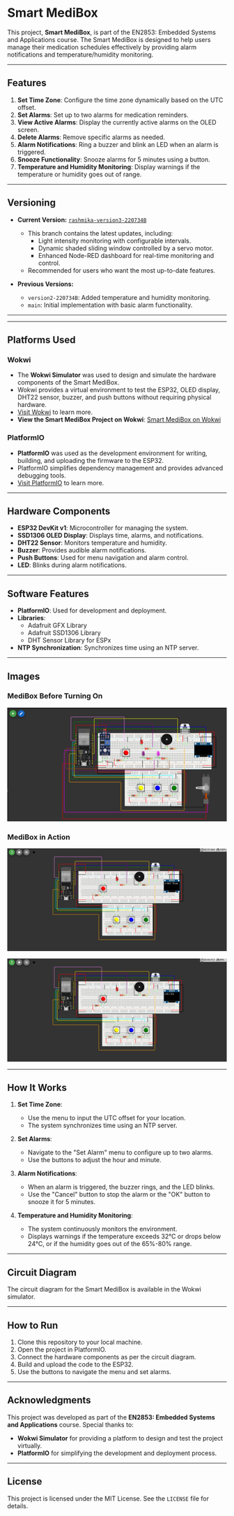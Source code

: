 # Smart MediBox

This project, **Smart MediBox**, is part of the EN2853: Embedded Systems and Applications course. The Smart MediBox is designed to help users manage their medication schedules effectively by providing alarm notifications and temperature/humidity monitoring.

---

## Features

1. **Set Time Zone**: Configure the time zone dynamically based on the UTC offset.
2. **Set Alarms**: Set up to two alarms for medication reminders.
3. **View Active Alarms**: Display the currently active alarms on the OLED screen.
4. **Delete Alarms**: Remove specific alarms as needed.
5. **Alarm Notifications**: Ring a buzzer and blink an LED when an alarm is triggered.
6. **Snooze Functionality**: Snooze alarms for 5 minutes using a button.
7. **Temperature and Humidity Monitoring**: Display warnings if the temperature or humidity goes out of range.


---

## Versioning

- **Current Version:** [`rashmika-version3-220734B`](https://github.com/rashmikanaveen/MediBox_220734B/tree/rashmika-version3-220734B)
  - This branch contains the latest updates, including:
    - Light intensity monitoring with configurable intervals.
    - Dynamic shaded sliding window controlled by a servo motor.
    - Enhanced Node-RED dashboard for real-time monitoring and control.
  - Recommended for users who want the most up-to-date features.

- **Previous Versions:**
  - `version2-220734B`: Added temperature and humidity monitoring.
  - `main`: Initial implementation with basic alarm functionality.

---
---

## Platforms Used

### Wokwi
- The **Wokwi Simulator** was used to design and simulate the hardware components of the Smart MediBox.
- Wokwi provides a virtual environment to test the ESP32, OLED display, DHT22 sensor, buzzer, and push buttons without requiring physical hardware.
- [Visit Wokwi](https://wokwi.com/) to learn more.
- **View the Smart MediBox Project on Wokwi**: [Smart MediBox on Wokwi](https://wokwi.com/projects/426657665966733313)

### PlatformIO
- **PlatformIO** was used as the development environment for writing, building, and uploading the firmware to the ESP32.
- PlatformIO simplifies dependency management and provides advanced debugging tools.
- [Visit PlatformIO](https://platformio.org/) to learn more.

---

## Hardware Components

- **ESP32 DevKit v1**: Microcontroller for managing the system.
- **SSD1306 OLED Display**: Displays time, alarms, and notifications.
- **DHT22 Sensor**: Monitors temperature and humidity.
- **Buzzer**: Provides audible alarm notifications.
- **Push Buttons**: Used for menu navigation and alarm control.
- **LED**: Blinks during alarm notifications.

---

## Software Features

- **PlatformIO**: Used for development and deployment.
- **Libraries**:
  - Adafruit GFX Library
  - Adafruit SSD1306 Library
  - DHT Sensor Library for ESPx
- **NTP Synchronization**: Synchronizes time using an NTP server.

---

## Images

### MediBox Before Turning On
![MediBox Before Turning On](assets/MediBoxBeforeOn.png)

### MediBox in Action
![MediBox in Action - 1](assets/MediBox2.png)

![MediBox in Action - 2](assets/MediBox3.png)

---

## How It Works

1. **Set Time Zone**:
   - Use the menu to input the UTC offset for your location.
   - The system synchronizes time using an NTP server.

2. **Set Alarms**:
   - Navigate to the "Set Alarm" menu to configure up to two alarms.
   - Use the buttons to adjust the hour and minute.

3. **Alarm Notifications**:
   - When an alarm is triggered, the buzzer rings, and the LED blinks.
   - Use the "Cancel" button to stop the alarm or the "OK" button to snooze it for 5 minutes.

4. **Temperature and Humidity Monitoring**:
   - The system continuously monitors the environment.
   - Displays warnings if the temperature exceeds 32°C or drops below 24°C, or if the humidity goes out of the 65%-80% range.

---

## Circuit Diagram

The circuit diagram for the Smart MediBox is available in the Wokwi simulator.

---

## How to Run

1. Clone this repository to your local machine.
2. Open the project in PlatformIO.
3. Connect the hardware components as per the circuit diagram.
4. Build and upload the code to the ESP32.
5. Use the buttons to navigate the menu and set alarms.

---

## Acknowledgments

This project was developed as part of the **EN2853: Embedded Systems and Applications** course. Special thanks to:
- **Wokwi Simulator** for providing a platform to design and test the project virtually.
- **PlatformIO** for simplifying the development and deployment process.

---

## License

This project is licensed under the MIT License. See the `LICENSE` file for details.

